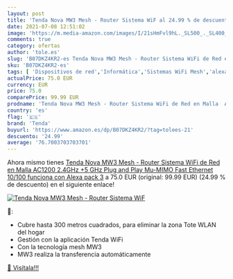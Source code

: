 ```yaml
---
layout: post
title: 'Tenda Nova MW3 Mesh - Router Sistema WiF al 24.99 % de descuento'
date: 2021-07-08 12:51:02
image: 'https://m.media-amazon.com/images/I/21sHmFvl9hL._SL500_._SL400_.jpg'
comments: true
category: ofertas
author: 'tole.es'
slug: 'B07DKZ4KR2-es Tenda Nova MW3 Mesh - Router Sistema WiFi de Red en Malla...'
sku: 'B07DKZ4KR2-es'
tags: [ 'Dispositivos de red','Informática','Sistemas WiFi Mesh','alexa','tenda', ]
actualPrice: 75.0 EUR
currency: EUR
price: 75.0
comparePrice: 99.99 EUR
prodname: 'Tenda Nova MW3 Mesh - Router Sistema WiFi de Red en Malla  AC1200  2.4GHz +5 GHz  Plug and Play  Mu-MIMO  Fast Ethernet 10/100  funciona con Alexa   pack 3'
country: 'es'
flag: '🇪🇸'
brand: 'Tenda'
buyurl: 'https://www.amazon.es/dp/B07DKZ4KR2/?tag=tolees-21'
descuento: '24.99'
average: '76.7003703703701'
---
```


Ahora mismo tienes [Tenda Nova MW3 Mesh - Router Sistema WiFi de Red en Malla  AC1200  2.4GHz +5 GHz  Plug and Play  Mu-MIMO  Fast Ethernet 10/100  funciona con Alexa   pack 3](https://www.amazon.es/dp/B07DKZ4KR2/?tag=tolees-21) a 75.0 EUR (original: 99.99 EUR) (24.99 %  de descuento) en el siguiente enlace!

[![Tenda Nova MW3 Mesh - Router Sistema WiF](https://m.media-amazon.com/images/I/21sHmFvl9hL._SL500_._SL400_.jpg)](https://www.amazon.es/dp/B07DKZ4KR2/?tag=tolees-21)

🔎:

- Cubre hasta 300 metros cuadrados, para eliminar la zona Tote WLAN del hogar
- Gestión con la aplicación Tenda WiFi
- Con la tecnología mesh MW3
- MW3 realiza la transferencia automáticamente

[🛒 Visítala!!!](https://www.amazon.es/dp/B07DKZ4KR2/?tag=tolees-21)
